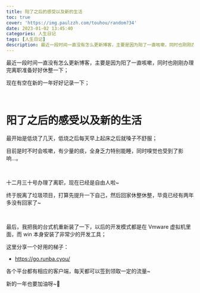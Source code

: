```yaml
---
title: 阳了之后的感受以及新的生活
toc: true
cover: 'https://img.paulzzh.com/touhou/random?34'
date: 2023-01-02 13:45:40
categories: 人生日记
tags: [人生日记]
description: 最近一段时间一直没有怎么更新博客，主要是因为阳了一直咳嗽，同时也刚刚办理完离职准备好好休整一下。现在有空在新的一年好好记录一下；
---
```


最近一段时间一直没有怎么更新博客，主要是因为阳了一直咳嗽，同时也刚刚办理完离职准备好好休整一下；

现在有空在新的一年好好记录一下；

<br/>

<!--more-->

# **阳了之后的感受以及新的生活**

最开始是低烧了几天，低烧之后每天早上起床之后就嗓子不舒服；

目前是时不时会咳嗽，有少量的痰，全身乏力特别能睡，同时嗅觉也受到了影响…。

<br/>

十二月三十号办理了离职，现在已经是自由人啦~

终于脱离了垃圾项目，打算先提升一下自己，然后回家休整休整，毕竟已经有两年多没有回家了~

<br/>

最后，我把我的台式机重新装了一下，以后的开发模式都是在 Vmware 虚拟机里面，而 win 本身安装了非常少的开发工具；

这里分享一个好用的梯子：

-   https://go.runba.cyou/

各个平台都有相应的客户端，每天都可以签到领取一定的流量~

新的一年也要加油呀~🎉

<br/>